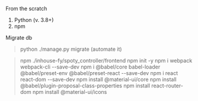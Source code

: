 From the scratch


1. Python (v. 3.8+)
2. npm

Migrate db
> python ./manage.py migrate (automate it)

>npm
./inhouse-fy/spoty_controller/frontend
npm init -y
npm i webpack webpack-cli --save-dev
npm i @babel/core babel-loader @babel/preset-env @babel/preset-react --save-dev
npm i react react-dom --save-dev
npm install @material-ui/core
npm install @babel/plugin-proposal-class-properties
npm install react-router-dom
npm install @material-ui/icons
